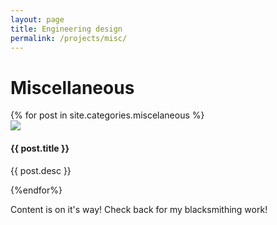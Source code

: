 ```yaml
---
layout: page
title: Engineering design
permalink: /projects/misc/
---
```


Miscellaneous
====

<div>
      {% for post in site.categories.miscelaneous %}
          <div class="image-container row-large">
            <a href="{{ post.url }}" class="darken bot-left">
                <img src="{{ site.baseurl }}{{ post.thumbnail }}">
            </a>
            <h4 class="caption-title">{{ post.title }}</h4>
            <p>{{ post.desc }}</p>
          </div>
      {%endfor%}
</div>

Content is on it's way! Check back for my blacksmithing work!
